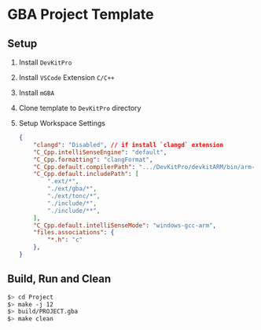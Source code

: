 # GBA Project Template

## Setup

1. Install `DevKitPro`

2. Install `VSCode` Extension `C/C++`

3. Install `mGBA`

4. Clone template to `DevKitPro` directory

5. Setup Workspace Settings

   ```json
   {
       "clangd": "Disabled", // if install `clangd` extension
       "C_Cpp.intelliSenseEngine": "default",
       "C_Cpp.formatting": "clangFormat",
       "C_Cpp.default.compilerPath": ".../DevKitPro/devkitARM/bin/arm-none-eabi-gcc.exe",
       "C_Cpp.default.includePath": [
           ".ext/*",
           "./ext/gba/*",
           "./ext/tonc/*",
           "./include/*",
           "./include/**",
       ],
       "C_Cpp.default.intelliSenseMode": "windows-gcc-arm",
       "files.associations": {
           "*.h": "c"
       },
   }
   ```

## Build, Run and Clean

```bash
$> cd Project
$> make -j 12
$> build/PROJECT.gba
$> make clean
```
